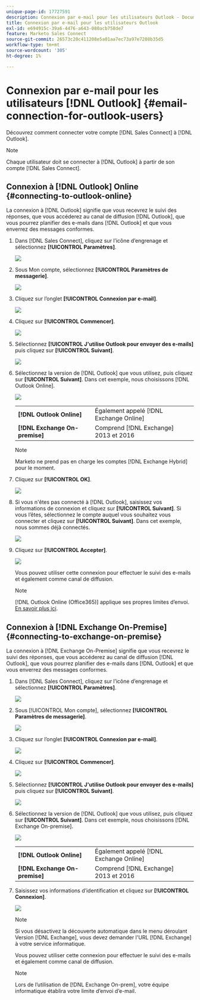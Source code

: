 ```yaml
---
unique-page-id: 17727591
description: Connexion par e-mail pour les utilisateurs Outlook - Documents Marketo - Documentation du produit
title: Connexion par e-mail pour les utilisateurs Outlook
exl-id: e694915c-39a6-4476-a643-080acb758de7
feature: Marketo Sales Connect
source-git-commit: 26573c20c411208e5a01aa7ec73a97e7208b35d5
workflow-type: tm+mt
source-wordcount: '305'
ht-degree: 1%

---
```


# Connexion par e-mail pour les utilisateurs [!DNL Outlook] {#email-connection-for-outlook-users}

Découvrez comment connecter votre compte [!DNL Sales Connect] à [!DNL Outlook].

>[!NOTE]
>
>Chaque utilisateur doit se connecter à [!DNL Outlook] à partir de son compte [!DNL Sales Connect].

## Connexion à [!DNL Outlook] Online {#connecting-to-outlook-online}

La connexion à [!DNL Outlook] signifie que vous recevrez le suivi des réponses, que vous accéderez au canal de diffusion [!DNL Outlook], que vous pourrez planifier des e-mails dans [!DNL Outlook] et que vous enverrez des messages conformes.

1. Dans [!DNL Sales Connect], cliquez sur l’icône d’engrenage et sélectionnez **[!UICONTROL Paramètres]**.

   ![](assets/one.png)

1. Sous Mon compte, sélectionnez **[!UICONTROL Paramètres de messagerie]**.

   ![](assets/two.png)

1. Cliquez sur l’onglet **[!UICONTROL Connexion par e-mail]**.

   ![](assets/three.png)

1. Cliquez sur **[!UICONTROL Commencer]**.

   ![](assets/four.png)

1. Sélectionnez **[!UICONTROL J&#39;utilise Outlook pour envoyer des e-mails]** puis cliquez sur **[!UICONTROL Suivant]**.

   ![](assets/five-a.png)

1. Sélectionnez la version de [!DNL Outlook] que vous utilisez, puis cliquez sur **[!UICONTROL Suivant]**. Dans cet exemple, nous choisissons [!DNL Outlook Online].

   ![](assets/six-a.png)

   <table>
    <tbody>
     <tr>
      <td><strong>[!DNL Outlook Online]</strong></td>
      <td>Également appelé [!DNL Exchange Online]</td>
     </tr>
     <tr>
      <td><strong>[!DNL Exchange On-premise]</strong></td>
      <td>Comprend [!DNL Exchange] 2013 et 2016</td>
     </tr>
    </tbody>
   </table>

   >[!NOTE]
   >
   >Marketo ne prend pas en charge les comptes [!DNL Exchange Hybrid] pour le moment.

1. Cliquez sur **[!UICONTROL OK]**.

   ![](assets/seven-a.png)

1. Si vous n&#39;êtes pas connecté à [!DNL Outlook], saisissez vos informations de connexion et cliquez sur **[!UICONTROL Suivant]**. Si vous l’êtes, sélectionnez le compte auquel vous souhaitez vous connecter et cliquez sur **[!UICONTROL Suivant]**. Dans cet exemple, nous sommes déjà connectés.

   ![](assets/eight-a.png)

1. Cliquez sur **[!UICONTROL Accepter]**.

   ![](assets/nine-a.png)

   Vous pouvez utiliser cette connexion pour effectuer le suivi des e-mails et également comme canal de diffusion.

   >[!NOTE]
   >
   >[!DNL Outlook Online (Office365)] applique ses propres limites d’envoi. [En savoir plus ici](/help/marketo/product-docs/marketo-sales-connect/email/email-delivery/email-connection-throttling.md#email-provider-limits).

## Connexion à [!DNL Exchange On-Premise] {#connecting-to-exchange-on-premise}

La connexion à [!DNL Exchange On-Premise] signifie que vous recevrez le suivi des réponses, que vous accéderez au canal de diffusion [!DNL Outlook], que vous pourrez planifier des e-mails dans [!DNL Outlook] et que vous enverrez des messages conformes.

1. Dans [!DNL Sales Connect], cliquez sur l’icône d’engrenage et sélectionnez **[!UICONTROL Paramètres]**.

   ![](assets/one.png)

1. Sous [!UICONTROL Mon compte], sélectionnez **[!UICONTROL Paramètres de messagerie]**.

   ![](assets/two.png)

1. Cliquez sur l’onglet **[!UICONTROL Connexion par e-mail]**.

   ![](assets/three.png)

1. Cliquez sur **[!UICONTROL Commencer]**.

   ![](assets/four.png)

1. Sélectionnez **[!UICONTROL J&#39;utilise Outlook pour envoyer des e-mails]** puis cliquez sur **[!UICONTROL Suivant]**.

   ![](assets/five-a.png)

1. Sélectionnez la version de [!DNL Outlook] que vous utilisez, puis cliquez sur **[!UICONTROL Suivant]**. Dans cet exemple, nous choisissons [!DNL Exchange On-premise].

   ![](assets/six-b.png)

   <table>
    <tbody>
     <tr>
      <td><strong>[!DNL Outlook Online]</strong></td>
      <td>Également appelé [!DNL Exchange Online]</td>
     </tr>
     <tr>
      <td><strong>[!DNL Exchange On-premise]</strong></td>
      <td>Comprend [!DNL Exchange] 2013 et 2016</td>
     </tr>
    </tbody>
   </table>

1. Saisissez vos informations d’identification et cliquez sur **[!UICONTROL Connexion]**.

   ![](assets/seven-b.png)

   >[!NOTE]
   >
   >Si vous désactivez la découverte automatique dans le menu déroulant Version [!DNL Exchange], vous devez demander l&#39;URL [!DNL Exchange] à votre service informatique.

   Vous pouvez utiliser cette connexion pour effectuer le suivi des e-mails et également comme canal de diffusion.

   >[!NOTE]
   >
   >Lors de l’utilisation de [!DNL Exchange On-prem], votre équipe informatique établira votre limite d’envoi d’e-mail.
